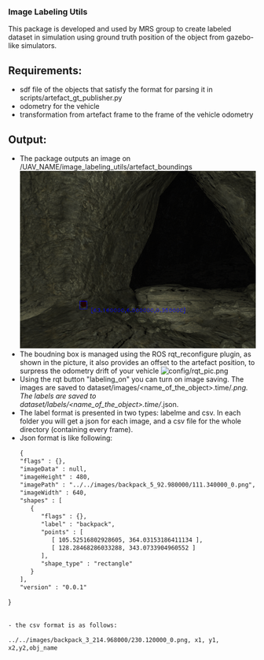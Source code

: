 ### Image Labeling Utils

This package is developed and used by MRS group to create labeled dataset in simulation using ground truth position of the object from gazebo-like simulators.


## Requirements:
- sdf file of the objects that satisfy the format for parsing it in scripts/artefact_gt_publisher.py
- odometry for the vehicle
- transformation from artefact frame to the frame of the vehicle odometry

## Output:
- The package outputs an image on /UAV_NAME/image_labeling_utils/artefact_boundings
![config/backpack_label.png](config/backpack_label.png)
- The boudning box is managed using the ROS rqt_reconfigure plugin, as shown in the picture, it also provides an offset to the artefact position, to surpress the odometry drift of your vehicle
![config/rqt_pic.png](.config/rqt_pic.png)
- Using the rqt button "labeling_on" you can turn on image saving. The images are saved to dataset/images/<name_of_the_object>.time/*.png. The labels are saved to  dataset/labels/<name_of_the_object>.time/*.json.
- The label format is presented in two types: labelme and csv. In each folder you will get a json for each image, and a csv file for the whole directory (containing every frame).
- Json format is like following:
   ```
   {
   "flags" : {},
   "imageData" : null,
   "imageHeight" : 480,
   "imagePath" : "../../images/backpack_5_92.980000/111.340000_0.png",
   "imageWidth" : 640,
   "shapes" : [
      {
         "flags" : {},
         "label" : "backpack",
         "points" : [
            [ 105.52516802928605, 364.03153186411134 ],
            [ 128.28468286033288, 343.0733904960552 ]
         ],
         "shape_type" : "rectangle"
      }
   ],
   "version" : "0.0.1"
}
   ```

- the csv format is as follows:
  ```
    ../../images/backpack_3_214.968000/230.120000_0.png, x1, y1, x2,y2,obj_name
  ```

